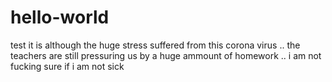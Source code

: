 # hello-world
test it is
although the huge stress suffered from this corona virus .. the teachers are still pressuring us by a huge ammount of homework .. i am not fucking sure if i am not sick 
